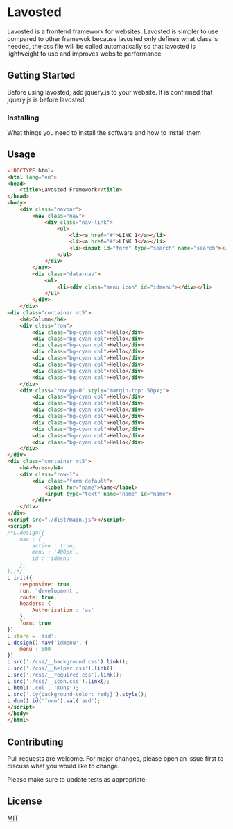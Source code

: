 # Lavosted
Lavosted is a frontend framework for websites. Lavosted is simpler to use compared to other framewok because lavosted only defines what class is needed, the css file will be called automatically so that lavosted is lightweight to use and improves website performance

## Getting Started

Before using lavosted, add jquery.js to your website. It is confirmed that jquery.js is before lavosted

### Installing

What things you need to install the software and how to install them
## Usage

```html
<!DOCTYPE html>
<html lang="en">
<head>
	<title>Lavosted Framework</title>
</head>
<body>
	<div class="navbar">
		<nav class="nav">
			<div class="nav-link">
				<ul>
					<li><a href="#">LINK 1</a></li>
					<li><a href="#">LINK 1</a></li>
					<li><input id="form" type="search" name="search"></li>
				</ul>
			</div>
		</nav>
		<div class="data-nav">
			<ul>
				<li><div class="menu icon" id="idmenu"></div></li>
			</ul>
		</div>
	</div>
<div class="container mt5">
	<h4>Column</h4>
	<div class="row">
		<div class="bg-cyan col">Hello</div>
		<div class="bg-cyan col">Hello</div>
		<div class="bg-cyan col">Hello</div>
		<div class="bg-cyan col">Hello</div>
		<div class="bg-cyan col">Hello</div>
		<div class="bg-cyan col">Hello</div>
		<div class="bg-cyan col">Hello</div>
		<div class="bg-cyan col">Hello</div>
	</div>
	<div class="row gp-0" style="margin-top: 50px;">
		<div class="bg-cyan col">Hello</div>
		<div class="bg-cyan col">Hello</div>
		<div class="bg-cyan col">Hello</div>
		<div class="bg-cyan col">Hello</div>
		<div class="bg-cyan col">Hello</div>
		<div class="bg-cyan col">Hello</div>
		<div class="bg-cyan col">Hello</div>
		<div class="bg-cyan col">Hello</div>
	</div>
</div>
<div class="container mt5">
	<h4>Forms</h4>
	<div class="row-1">
		<div class="form-default">
			<label for="name">Name</label>
			<input type="text" name="name" id="name">
		</div>
	</div>
</div>
<script src="./dist/main.js"></script>
<script>
/*L.design({
	nav : {
		active : true,
		menu : '400px',
		id : 'idmenu'
	},
});*/
L.init({
	responsive: true,
	run: 'development',
	route: true,
	headers: {
		Authorization : 'as'
	},
	form: true
});
L.store = 'asd';
L.design().nav('idmenu', {
	menu : 600
})
L.src('./css/__background.css').link();
L.src('./css/__helper.css').link();
L.src('./css/__required.css').link();
L.src('./css/__icon.css').link();
L.html('.col', 'KOns');
L.src('.cy{background-color: red;}').style();
L.dom().id('form').val('asd');
</script>
</body>
</html>
```

## Contributing
Pull requests are welcome. For major changes, please open an issue first to discuss what you would like to change.

Please make sure to update tests as appropriate.

## License
[MIT](https://choosealicense.com/licenses/mit/)
